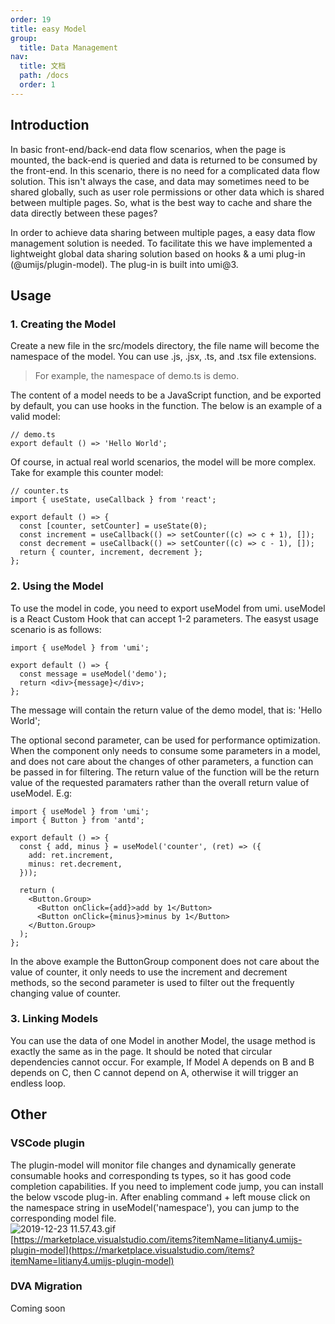```yaml
---
order: 19
title: easy Model
group:
  title: Data Management
nav:
  title: 文档
  path: /docs
  order: 1
---
```


## Introduction

In basic front-end/back-end data flow scenarios, when the page is mounted, the back-end is queried and data is returned to be consumed by the front-end. In this scenario, there is no need for a complicated data flow solution. This isn't always the case, and data may sometimes need to be shared globally, such as user role permissions or other data which is shared between multiple pages. So, what is the best way to cache and share the data directly between these pages?

In order to achieve data sharing between multiple pages, a easy data flow management solution is needed. To facilitate this we have implemented a lightweight global data sharing solution based on hooks & a umi plug-in (@umijs/plugin-model). The plug-in is built into umi@3.

## Usage

### 1. Creating the Model

Create a new file in the src/models directory, the file name will become the namespace of the model. You can use .js, .jsx, .ts, and .tsx file extensions.

> For example, the namespace of demo.ts is demo.

The content of a model needs to be a JavaScript function, and be exported by default, you can use hooks in the function. The below is an example of a valid model:

```
// demo.ts
export default () => 'Hello World';
```

Of course, in actual real world scenarios, the model will be more complex. Take for example this counter model:

```
// counter.ts
import { useState, useCallback } from 'react';

export default () => {
  const [counter, setCounter] = useState(0);
  const increment = useCallback(() => setCounter((c) => c + 1), []);
  const decrement = useCallback(() => setCounter((c) => c - 1), []);
  return { counter, increment, decrement };
};
```

### 2. Using the Model

To use the model in code, you need to export useModel from umi. useModel is a React Custom Hook that can accept 1-2 parameters. The easyst usage scenario is as follows:

```
import { useModel } from 'umi';

export default () => {
  const message = useModel('demo');
  return <div>{message}</div>;
};
```

The message will contain the return value of the demo model, that is: 'Hello World';

The optional second parameter, can be used for performance optimization. When the component only needs to consume some parameters in a model, and does not care about the changes of other parameters, a function can be passed in for filtering. The return value of the function will be the return value of the requested paramaters rather than the overall return value of useModel. E.g:

```
import { useModel } from 'umi';
import { Button } from 'antd';

export default () => {
  const { add, minus } = useModel('counter', (ret) => ({
    add: ret.increment,
    minus: ret.decrement,
  }));

  return (
    <Button.Group>
      <Button onClick={add}>add by 1</Button>
      <Button onClick={minus}>minus by 1</Button>
    </Button.Group>
  );
};
```

In the above example the ButtonGroup component does not care about the value of counter, it only needs to use the increment and decrement methods, so the second parameter is used to filter out the frequently changing value of counter.

### 3. Linking Models

You can use the data of one Model in another Model, the usage method is exactly the same as in the page. It should be noted that circular dependencies cannot occur. For example, If Model A depends on B and B depends on C, then C cannot depend on A, otherwise it will trigger an endless loop.

## Other

### VSCode plugin

The plugin-model will monitor file changes and dynamically generate consumable hooks and corresponding ts types, so it has good code completion capabilities. If you need to implement code jump, you can install the below vscode plug-in. After enabling command + left mouse click on the namespace string in useModel('namespace'), you can jump to the corresponding model file. <br />![2019-12-23 11.57.43.gif](https://gw.alipayobjects.com/zos/antfincdn/WcVbbF6KG2/1577073518336-afe6f03d-f817-491a-848a-5feeb4ecd72b.gif)<br />[https://marketplace.visualstudio.com/items?itemName=litiany4.umijs-plugin-model](https://marketplace.visualstudio.com/items?itemName=litiany4.umijs-plugin-model)

### DVA Migration

Coming soon
